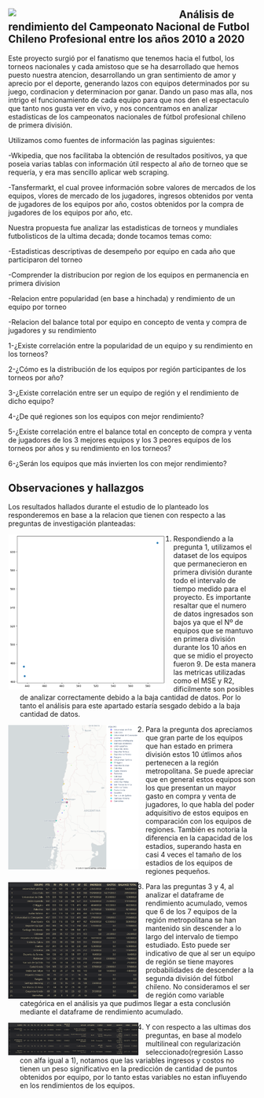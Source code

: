 # <img style="float: left; padding-right: 0.2cm; width: 9.0cm" src="https://th.bing.com/th/id/R.69cb7735a422db336e0d49d0dc89c21c?rik=YmUVpMyvcM4B%2bw&pid=ImgRaw&r=0">

## Análisis de rendimiento del Campeonato Nacional de Futbol Chileno Profesional entre los años 2010 a 2020

Este proyecto surgió por el fanatismo que tenemos hacia el futbol, los torneos nacionales y cada amistoso que se ha desarrollado que hemos puesto nuestra atencion, desarrollando un gran sentimiento de amor y aprecio por el deporte, generando lazos con equipos determinados por su juego, cordinacion y determinacion por ganar.
Dando un paso mas alla, nos intrigo el funcionamiento de cada equipo para que nos den el espectaculo que tanto nos gusta ver en vivo, y nos concentramos en analizar estadisticas de los campeonatos nacionales de fútbol profesional chileno de primera división.

Utilizamos como fuentes de información las paginas siguientes:

-Wkipedia, que nos facilitaba la obtención de resultados positivos, ya que poseia varias tablas con información útil respecto al año de torneo que se requería, y era mas sencillo aplicar web scraping.

-Tansfermarkt, el cual provee información sobre valores de mercados de los equipos, vlores de mercado de los jugadores, ingresos obtenidos por venta de jugadores de los equipos por año, costos obtenidos por la compra de jugadores de los equipos por año, etc.

Nuestra propuesta fue analizar las estadisticas de torneos y mundiales futbolisticos de la ultima decada; donde tocamos temas como:

-Estadisticas descriptivas de desempeño por equipo en cada año que participaron del torneo

-Comprender la distribucion por region de los equipos en permanencia en primera division

-Relacion entre popularidad (en base a hinchada) y rendimiento de un equipo por torneo 

-Relacion del balance total por equipo en concepto de venta y compra de jugadores y su rendimiento

1-¿Existe correlación entre la popularidad de un equipo y su rendimiento en los torneos?

2-¿Cómo es la distribución de los equipos por región participantes de los torneos por año?

3-¿Existe correlación entre ser un equipo de región y el rendimiento de dicho equipo?

4-¿De qué regiones son los equipos con mejor rendimiento?

5-¿Existe correlación entre el balance total en concepto de compra y venta de jugadores de los 3 mejores equipos y los 3 peores 
equipos de los torneos por años y su rendimiento en los torneos?

6-¿Serán los equipos que más invierten los con mejor rendimiento?

## Observaciones y hallazgos

Los resultados hallados durante el estudio de lo planteado los responderemos en base a la relacion que tienen con respecto a las preguntas de investigación planteadas:


<img style="float: left; padding-right: 0.4cm; width: 8.5cm" src="https://raw.githubusercontent.com/fmeza7/Proyecto_Cs_Datos_Grupo_1/main/graficos%20finales/regresion_2/regresion_2.png">

1) Respondiendo a la pregunta 1, utilizamos el dataset de los equipos que permanecieron en primera división durante todo el intervalo de tiempo medido para el proyecto. Es importante resaltar que el numero de datos ingresados son bajos ya que el Nº de equipos que se mantuvo en primera división durante los 10 años en que se midio el proyecto fueron 9. De esta manera las metricas utilizadas como el MSE y R2, dificilmente son posibles de analizar correctamente debido a la baja cantidad de datos. Por lo tanto el análisis para este apartado estaría sesgado debido a la baja cantidad de datos.

<img style="float: left; padding-right: 0.4cm; width: 7.0cm" src="https://raw.githubusercontent.com/fmeza7/Proyecto_Cs_Datos_Grupo_1/main/graficos%20finales/mapa%20estadios.jpg">

2) Para la pregunta dos apreciamos que gran parte de los equipos que han estado en primera división estos 10 útlimos años pertenecen a la región metropolitana. Se puede apreciar que en general estos equipos son los que presentan un mayor gasto en compra y venta de jugadores, lo que habla del poder adquisitivo de estos equipos en comparación con los equipos de regiones. También es notoria la diferencia en la capacidad de los estadios, superando hasta en casi 4 veces el tamaño de los estadios de los equipos de regiones pequeños.

<img style="float: left; padding-right: 0.4cm; width: 7.0cm" src="https://raw.githubusercontent.com/fmeza7/Proyecto_Cs_Datos_Grupo_1/main/graficos%20finales/equipos_balance.PNG">

3) Para las preguntas 3 y 4, al analizar el dataframe de rendimiento acumulado, vemos que 6 de los 7 equipos de la región metropolitana se han mantenido sin descender a lo largo del intervalo de tiempo estudiado. Esto puede ser indicativo de que al ser un equipo de región se tiene mayores probabilidades de descender a la segunda división del fútbol chileno. No consideramos el ser de región como variable categórica en el análisis ya que pudimos llegar a esta conclusión mediante el dataframe de rendimiento acumulado.

<img style="float: left; padding-right: 0.4cm; width: 7.0cm" src="https://github.com/fmeza7/Proyecto_Cs_Datos_Grupo_1/blob/main/graficos%20finales/gdf_final.PNG">

4) Y con respecto a las ultimas dos preguntas, en base al modelo multilineal con regularización seleccionado(regresión Lasso con alfa igual a 1), notamos que las variables ingresos y costos no tienen un peso significativo en la predicción de cantidad de puntos obtenidos por equipo, por lo tanto estas variables no estan influyendo en los rendimientos de los equipos.
